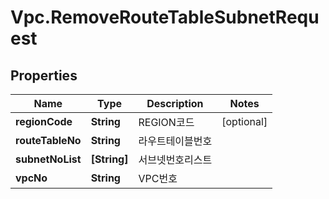 # Vpc.RemoveRouteTableSubnetRequest

## Properties
Name | Type | Description | Notes
------------ | ------------- | ------------- | -------------
**regionCode** | **String** | REGION코드 | [optional] 
**routeTableNo** | **String** | 라우트테이블번호 | 
**subnetNoList** | **[String]** | 서브넷번호리스트 | 
**vpcNo** | **String** | VPC번호 | 


